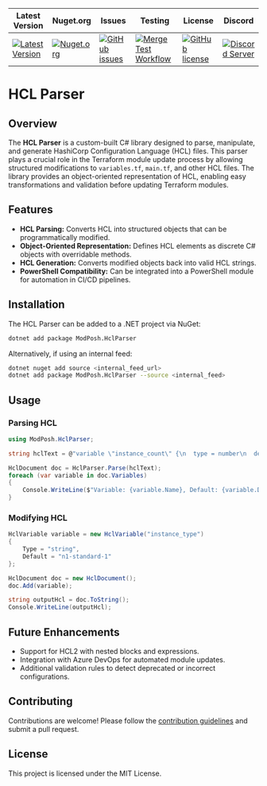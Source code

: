 | Latest Version | Nuget.org | Issues | Testing | License | Discord |
|-----------------|-----------------|----------------|----------------|----------------|----------------|
| [![Latest Version](https://img.shields.io/github/v/tag/mod-posh/Hcl)](https://github.com/mod-posh/Hcl/tags) | [![Nuget.org](https://img.shields.io/nuget/dt/ModPosh.Hcl)](https://www.nuget.org/packages/ModPosh.Hcl) | [![GitHub issues](https://img.shields.io/github/issues/mod-posh/Hcl)](https://github.com/mod-posh/Hcl/issues) | [![Merge Test Workflow](https://github.com/mod-posh/Hcl/actions/workflows/test.yml/badge.svg)](https://github.com/mod-posh/Hcl/actions/workflows/test.yml) | [![GitHub license](https://img.shields.io/github/license/mod-posh/Hcl)](https://github.com/mod-posh/Hcl/blob/master/LICENSE) | [![Discord Server](https://assets-global.website-files.com/6257adef93867e50d84d30e2/636e0b5493894cf60b300587_full_logo_white_RGB.svg)](https://discord.com/channels/1044305359021555793/1044305781627035811) |
# HCL Parser

## Overview
The **HCL Parser** is a custom-built C# library designed to parse, manipulate, and generate HashiCorp Configuration Language (HCL) files. This parser plays a crucial role in the Terraform module update process by allowing structured modifications to `variables.tf`, `main.tf`, and other HCL files. The library provides an object-oriented representation of HCL, enabling easy transformations and validation before updating Terraform modules.

## Features
- **HCL Parsing:** Converts HCL into structured objects that can be programmatically modified.
- **Object-Oriented Representation:** Defines HCL elements as discrete C# objects with overridable methods.
- **HCL Generation:** Converts modified objects back into valid HCL strings.
- **PowerShell Compatibility:** Can be integrated into a PowerShell module for automation in CI/CD pipelines.

## Installation
The HCL Parser can be added to a .NET project via NuGet:

```sh
dotnet add package ModPosh.HclParser
```

Alternatively, if using an internal feed:

```sh
dotnet nuget add source <internal_feed_url>
dotnet add package ModPosh.HclParser --source <internal_feed>
```

## Usage

### Parsing HCL
```csharp
using ModPosh.HclParser;

string hclText = @"variable \"instance_count\" {\n  type = number\n  default = 1\n}";

HclDocument doc = HclParser.Parse(hclText);
foreach (var variable in doc.Variables)
{
    Console.WriteLine($"Variable: {variable.Name}, Default: {variable.Default}");
}
```

### Modifying HCL
```csharp
HclVariable variable = new HclVariable("instance_type")
{
    Type = "string",
    Default = "n1-standard-1"
};

HclDocument doc = new HclDocument();
doc.Add(variable);

string outputHcl = doc.ToString();
Console.WriteLine(outputHcl);
```


## Future Enhancements
- Support for HCL2 with nested blocks and expressions.
- Integration with Azure DevOps for automated module updates.
- Additional validation rules to detect deprecated or incorrect configurations.

## Contributing
Contributions are welcome! Please follow the [contribution guidelines](CONTRIBUTING.md) and submit a pull request.

## License
This project is licensed under the MIT License.

